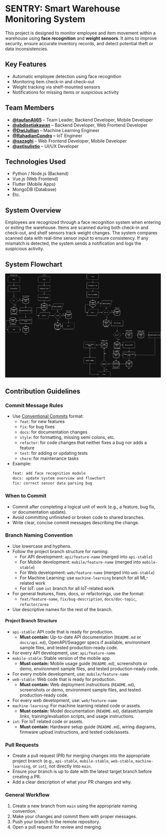 # SENTRY: Smart Warehouse Monitoring System

This project is designed to monitor employee and item movement within a warehouse using **face recognition** and **weight sensors**. It aims to improve security, ensure accurate inventory records, and detect potential theft or data inconsistencies.

## Key Features
- Automatic employee detection using face recognition
- Monitoring item check-in and check-out
- Weight tracking via shelf-mounted sensors
- Notifications for missing items or suspicious activity

## Team Members
- **[@taufanAli65](https://github.com/taufanAli65)** – Team Leader, Backend Developer, Mobile Developer  
- **[@abdisetiakawan](https://github.com/abdisetiakawan)** – Backend Developer, Web Frontend Developer  
- **[@DwiJullian](https://github.com/DwiJullian)** – Machine Learning Engineer  
- **[@RahadianCondro](https://github.com/RahadianCondro)** – IoT Engineer  
- **[@sazaghi](https://github.com/sazaghi)** – Web Frontend Developer, Mobile Developer  
- **[@astisulistio](https://github.com/astisulistio)** – UI/UX Developer

## Technologies Used
- Python / Node.js (Backend)
- Vue.js (Web Frontend)
- Flutter (Mobile Apps)
- MongoDB (Database)
- Etc.

## System Overview
Employees are recognized through a face recognition system when entering or exiting the warehouse. Items are scanned during both check-in and check-out, and shelf sensors track weight changes. The system compares scanned data with real-time sensor input to ensure consistency. If any mismatch is detected, the system sends a notification and logs the suspicious activity.

## System Flowchart

![System Flowchart](docs/flowchart.jpg)

## Contribution Guidelines

### Commit Message Rules
- Use [Conventional Commits](https://www.conventionalcommits.org/) format:
  - `feat`: for new features
  - `fix`: for bug fixes
  - `docs`: for documentation changes
  - `style`: for formatting, missing semi colons, etc.
  - `refactor`: for code changes that neither fixes a bug nor adds a feature
  - `test`: for adding or updating tests
  - `chore`: for maintenance tasks
- Example:  
  ```
  feat: add face recognition module
  docs: update system overview and flowchart
  fix: correct sensor data parsing bug
  ```

### When to Commit
- Commit after completing a logical unit of work (e.g., a feature, bug fix, or documentation update).
- Avoid committing unfinished or broken code to shared branches.
- Write clear, concise commit messages describing the change.

### Branch Naming Convention
- Use lowercase and hyphens.
- Follow the project branch structure for naming:
  - For API development: `api/feature-name` (merged into `api-stable`)
  - For Mobile development: `mobile/feature-name` (merged into `mobile-stable`)
  - For Web development: `web/feature-name` (merged into `web-stable`)
  - For Machine Learning: use `machine-learning` branch for all ML-related work
  - For IoT: use `iot` branch for all IoT-related work
- For general features, fixes, docs, or refactorings, use the format:  
  - `feat/feature-name`, `fix/bug-description`, `docs/doc-topic`, `refactor/area`
- Use descriptive names for the rest of the branch.

#### Project Branch Structure
- `api-stable`: API code that is ready for production.
  - **Must contain:** Up-to-date API documentation (`README.md` or `docs/api.md`), OpenAPI/Swagger specs if available, environment sample files, and tested production-ready code.
- For every API development, use: `api/feature-name`
- `mobile-stable`: Stable version of the mobile app.
  - **Must contain:** Mobile usage guide (`README.md`), screenshots or demo, environment sample files, and tested production-ready code.
- For every mobile development, use: `mobile/feature-name`
- `web-stable`: Web code that is ready for production.
  - **Must contain:** Web deployment instructions (`README.md`), screenshots or demo, environment sample files, and tested production-ready code.
- For every web development, use: `web/feature-name`
- `machine-learning`: For machine learning related code or assets.
  - **Must contain:** Model documentation (`README.md`), dataset/sample links, training/evaluation scripts, and usage instructions.
- `iot`: For IoT related code or assets.
  - **Must contain:** Hardware setup guide (`README.md`), wiring diagrams, firmware upload instructions, and tested code/assets.

### Pull Requests
- Create a pull request (PR) for merging changes into the appropriate project branch (e.g., `api-stable`, `mobile-stable`, `web-stable`, `machine-learning`, or `iot`), not directly into `main`.
- Ensure your branch is up to date with the latest target branch before creating a PR.
- Add a clear description of what your PR changes and why.

### General Workflow
1. Create a new branch from `main` using the appropriate naming convention.
2. Make your changes and commit them with proper messages.
3. Push your branch to the remote repository.
4. Open a pull request for review and merging.
